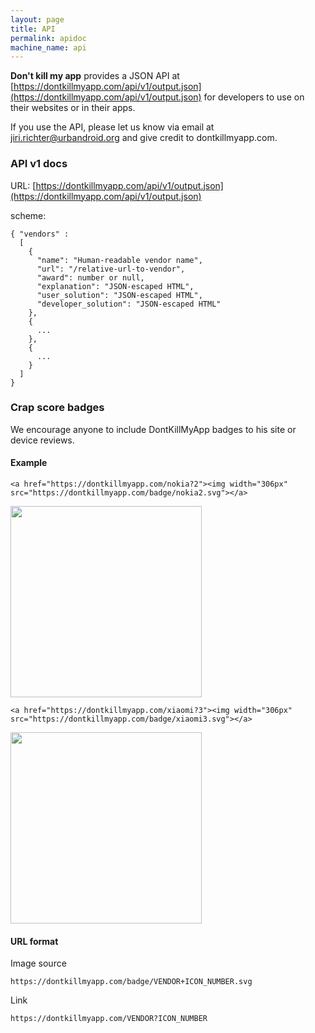 ```yaml
---
layout: page
title: API
permalink: apidoc
machine_name: api
---
```


**Don't kill my app** provides a JSON API at [https://dontkillmyapp.com/api/v1/output.json](https://dontkillmyapp.com/api/v1/output.json) for developers to use on their websites or in their apps.

If you use the API, please let us know via email at jiri.richter@urbandroid.org and give credit to dontkillmyapp.com.

### API v1 docs

URL: [https://dontkillmyapp.com/api/v1/output.json](https://dontkillmyapp.com/api/v1/output.json)

scheme:
````
{ "vendors" :
  [
    {
      "name": "Human-readable vendor name",
      "url": "/relative-url-to-vendor",
      "award": number or null,
      "explanation": "JSON-escaped HTML",
      "user_solution": "JSON-escaped HTML",
      "developer_solution": "JSON-escaped HTML"
    },
    {
      ...
    },
    {
      ...
    }
  ]
}
````

### Crap score badges


We encourage anyone to include DontKillMyApp badges to his site or device reviews.


#### Example


````<a href="https://dontkillmyapp.com/nokia?2"><img width="306px" src="https://dontkillmyapp.com/badge/nokia2.svg"></a>````


<a href="https://dontkillmyapp.com/nokia?2"><img width="306px" src="https://dontkillmyapp.com/badge/nokia2.svg"></a>


````<a href="https://dontkillmyapp.com/xiaomi?3"><img width="306px" src="https://dontkillmyapp.com/badge/xiaomi3.svg"></a>````


<a href="https://dontkillmyapp.com/xiaomi?3"><img width="306px" src="https://dontkillmyapp.com/badge/xiaomi3.svg"></a>


#### URL format


Image source


````https://dontkillmyapp.com/badge/VENDOR+ICON_NUMBER.svg````

Link


````https://dontkillmyapp.com/VENDOR?ICON_NUMBER````





